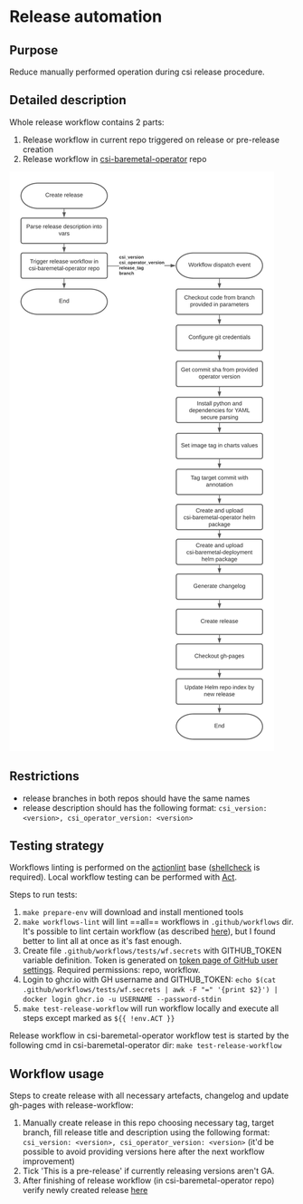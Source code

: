 # Release automation

## Purpose
Reduce manually performed operation during csi release procedure.

## Detailed description
Whole release workflow contains 2 parts:
1. Release workflow in current repo triggered on release or pre-release creation
2. Release workflow in [csi-baremetal-operator](https://github.com/dell/csi-baremetal-operator) repo

![Getting Started](./images/release_workflow.png)

## Restrictions
* release branches in both repos should have the same names
* release description should has the following format:
`csi_version: <version>, csi_operator_version: <version>`

## Testing strategy
Workflows linting is performed on the [actionlint](https://github.com/rhysd/actionlint) base ([shellcheck](https://github.com/koalaman/shellcheck) is required).
Local workflow testing can be performed with [Act](https://github.com/nektos/act).

Steps to run tests:
1. `make prepare-env` will download and install mentioned tools
2. `make workflows-lint` will lint ==all== workflows in `.github/workflows` dir. It's possible to lint certain workflow (as described [here](https://github.com/rhysd/actionlint/blob/main/docs/usage.md#actionlint-command)), but I found better to lint all at once as it's fast enough.
3. Create file `.github/workflows/tests/wf.secrets` with GITHUB_TOKEN variable definition. Token is generated on [token page of GitHub user settings](https://github.com/settings/tokens). Required permissions: repo, workflow.
4. Login to ghcr.io with GH username and GITHUB_TOKEN: `echo $(cat .github/workflows/tests/wf.secrets | awk -F "=" '{print $2}') | docker login ghcr.io -u USERNAME --password-stdin`
5. `make test-release-workflow` will run workflow locally and execute all steps except marked as `${{ !env.ACT }}`

Release workflow in csi-baremetal-operator workflow test is started by the following cmd in csi-baremetal-operator dir:
`make test-release-workflow`

## Workflow usage
Steps to create release with all necessary artefacts, changelog and update gh-pages with release-workflow:
1. Manually create release in this repo choosing necessary tag, target branch, fill release title and description using the following format:
`csi_version: <version>, csi_operator_version: <version>` (it'd be possible to avoid providing versions here after the next workflow improvement)
2. Tick 'This is a pre-release' if currently releasing versions aren't GA.
3. After finishing of release workflow (in csi-baremetal-operator repo) verify newly created release [here](https://github.com/dell/csi-baremetal-operator/releases)
